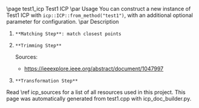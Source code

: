 \page test1_icp Test1 ICP
\par Usage
You can construct a new instance of Test1 ICP with `icp::ICP::from_method("test1")`, with an additional optional parameter for configuration.
\par Description

1.     **Matching Step**: match closest points

2.     **Trimming Step**
    
    Sources:  
    - https://ieeexplore.ieee.org/abstract/document/1047997


3.     **Transformation Step**


Read \ref icp_sources for a list of all resources used in this project.
This page was automatically generated from test1.cpp with icp_doc_builder.py.